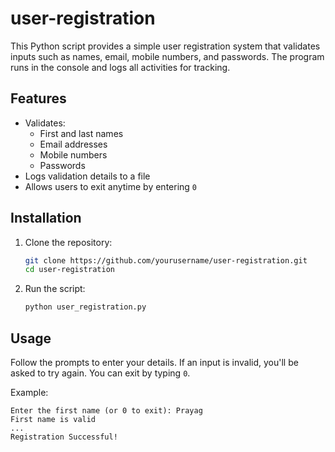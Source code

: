 # user-registration

This Python script provides a simple user registration system that validates inputs such as names, email, mobile numbers, and passwords. The program runs in the console and logs all activities for tracking.

## Features

- Validates:
  - First and last names
  - Email addresses
  - Mobile numbers
  - Passwords
- Logs validation details to a file
- Allows users to exit anytime by entering `0`

## Installation

1. Clone the repository:
   ```bash
   git clone https://github.com/yourusername/user-registration.git
   cd user-registration
   ```

2. Run the script:
   ```bash
   python user_registration.py
   ```

## Usage

Follow the prompts to enter your details. If an input is invalid, you'll be asked to try again. You can exit by typing `0`.

Example:
```
Enter the first name (or 0 to exit): Prayag
First name is valid
...
Registration Successful!
```


